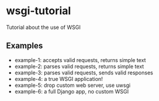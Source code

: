 # wsgi-tutorial
Tutorial about the use of WSGI

## Examples
* example-1: accepts valid requests, returns simple text
* example-2: parses valid requests, returns simple text
* example-3: parses valid requests, sends valid responses
* example-4: a true WSGI application!
* example-5: drop custom web server, use uwsgi
* example-6: a full Django app, no custom WSGI
